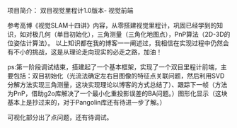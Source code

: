 项目简介：  双目视觉里程计1.0版本- 视觉前端

参考高博《视觉SLAM十四讲》内容，从零搭建视觉里程计，巩固已经学到的知识，如对极几何（单目初始化），三角测量（三角化地图点），PnP算法（2D-3D的位姿估计算法）。
以上知识都在我的博客一一阐述过，我相信在实现过程中仍然会有不小的挑战，这是从理论走向现实的必走之路，加油！

ps:第一阶段调试结束，搭建起了一个基本框架，实现了一个双目里程计前端，主要包括：双目初始化（光流法确定左右目图像的特征点关联问题，然后利用SVD分解方法实现三角测量，这块实现理论以博客的方式总结了）、跟踪下一帧（方法为PnP，借助g2o库解决了一个最小化重投影误差的BA问题。）图形化显示（这块基本上是抄过来的，对于Pangolin库还有待进一步了解。）

可视化部分出了点问题，还有待调试。
